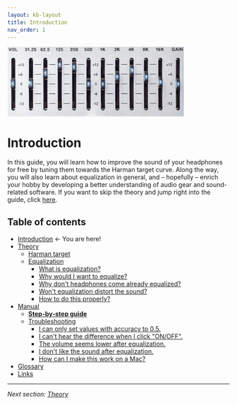 ```yaml
---
layout: kb-layout
title: Introduction
nav_order: 1
---
```


![equalizer](images/eq-logo.jpg)

# Introduction

In this guide, you will learn how to improve the sound of your headphones for free by tuning them towards the Harman target curve. Along the way, you will also learn about equalization in general, and – hopefully – enrich your hobby by developing a better understanding of audio gear and sound-related software. If you want to skip the theory and jump right into the guide, click [here](https://komunikacjatechnicznavistula.github.io/kacper-bojakowski/manual/step-by-step-guide/).

## Table of contents

* <a style="pointer-events: none;" href="https://komunikacjatechnicznavistula.github.io/kacper-bojakowski" alt="Introduction">Introduction</a> ← You are here!
* [Theory](https://komunikacjatechnicznavistula.github.io/kacper-bojakowski/theory)
    * [Harman target](https://komunikacjatechnicznavistula.github.io/kacper-bojakowski/theory/harman-target)
    * [Equalization](https://komunikacjatechnicznavistula.github.io/kacper-bojakowski/theory/Equalization)
       * [What is equalization?](https://komunikacjatechnicznavistula.github.io/kacper-bojakowski/theory/Equalization/what-equalization)
       * [Why would I want to equalize?](https://komunikacjatechnicznavistula.github.io/kacper-bojakowski/theory/Equalization/why-equalize)
       * [Why don't headphones come already equalized?](https://komunikacjatechnicznavistula.github.io/kacper-bojakowski/theory/Equalization/why-produce)
       * [Won't equalization distort the sound?](https://komunikacjatechnicznavistula.github.io/kacper-bojakowski/theory/Equalization/will-distort)
       * [How to do this properly?](https://komunikacjatechnicznavistula.github.io/kacper-bojakowski/theory/Equalization/how-properly)
* [Manual]()
    * [**Step-by-step guide**](https://komunikacjatechnicznavistula.github.io/kacper-bojakowski/manual/step-by-step-guide/)
    * [Troubleshooting](https://komunikacjatechnicznavistula.github.io/kacper-bojakowski/manual/troubleshooting/)
       * [I can only set values with accuracy to 0.5.](https://komunikacjatechnicznavistula.github.io/kacper-bojakowski/manual/troubleshooting/values-accuracy)
       * [I can't hear the difference when I click "ON/OFF".](https://komunikacjatechnicznavistula.github.io/kacper-bojakowski/manual/troubleshooting/difference-click)
       * [The volume seems lower after equalization.](https://komunikacjatechnicznavistula.github.io/kacper-bojakowski/manual/troubleshooting/volume-lower)
       * [I don't like the sound after equalization.](https://komunikacjatechnicznavistula.github.io/kacper-bojakowski/manual/troubleshooting/dislike-sound)
       * [How can I make this work on a Mac?](https://komunikacjatechnicznavistula.github.io/kacper-bojakowski/manual/troubleshooting/work-mac)
* [Glossary](https://komunikacjatechnicznavistula.github.io/kacper-bojakowski/glossary)
* [Links](https://komunikacjatechnicznavistula.github.io/kacper-bojakowski/links)

---

*Next section: [Theory](https://komunikacjatechnicznavistula.github.io/kacper-bojakowski/theory)*
